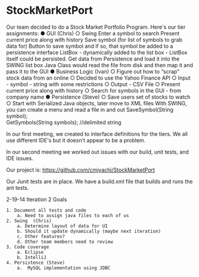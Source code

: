 StockMarketPort
===============

Our team decided to do a Stock Market Portfolio Program.  Here's our tier assignments:
● GUI  (Chris)
	○ Swing 
		Enter a symbol to search
		Present current price along with history
		Save symbol (for list of symbols to grab data for)
		Button to save symbol and if so, that symbol be added to a persistence interface
		ListBox - dynamically added to the list box - ListBox itself could be persisted. 
		Get data from Persistence and load it into the SWING list box 
		Java Class would read the file from disk and then map it and pass it to the GUI
● Business Logic (Ivan)
	○ Figure out how to “scrap” stock data from an online
		○ Decided to use the Yahoo Finance API
		○ Input - symbol - string with some restrictions
		○ Output - CSV File
	○ Present current price along with history
	○ Search for symbols in the GUI - from company name
● Persistence (Steve)
	○ Save users set of stocks to watch
	○ Start with Serialized Java objects, later move to XML files
		With SWING, you can create a menu and read a file in and out
		SaveSymbol(String symbol);  
		GetSymbols(String symbols); //delimited string 
		
		
		
In our first meeting, we created to interface definitions for the tiers.   We all use different IDE's but it doesn't appear to be a problem.   

In our second meeting we worked out issues with our build, unit tests, and IDE issues. 

Our project is: https://github.com/cmiyachi/StockMarketPort

Our Junit tests are in place.  We have a build.xml file that builds and runs the ant tests.  



2-19-14  Iteration 2 Goals

	1. Document all tests and code
		a. Need to assign java files to each of us
	2. Swing  (Chris)
		a. Determine layout of data for UI
		b. Should it update dynamically (maybe next iteration)
		c. Other features?
		d. Other team members need to review
	3. Code coverage
		a. Eclipse
		b. IntelliJ
	4. Persistence (Steve)
		a.  MySQL implementation using JDBC
		
		

